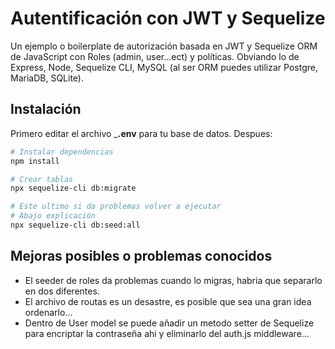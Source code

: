 # Autentificación con JWT y Sequelize

Un ejemplo o boilerplate de autorización basada en JWT y Sequelize ORM de JavaScript con Roles (admin, user...ect) y políticas. Obviando lo de Express, Node, Sequelize CLI, MySQL (al ser ORM puedes utilizar Postgre, MariaDB, SQLite).

## Instalación

Primero editar el archivo ___.env__ para tu base de datos. Despues: 

```bash
# Instalar dependencias
npm install

# Crear tablas
npx sequelize-cli db:migrate

# Este ultimo si da problemas volver a ejecutar
# Abajo explicación
npx sequelize-cli db:seed:all
```

## Mejoras posibles o problemas conocidos

* El seeder de roles da problemas cuando lo migras, habria que separarlo en dos diferentes.
* El archivo de routas es un desastre, es posible que sea una gran idea ordenarlo...
* Dentro de User model se puede añadir un metodo setter de Sequelize para encriptar la contraseña ahi y eliminarlo del auth.js middleware...